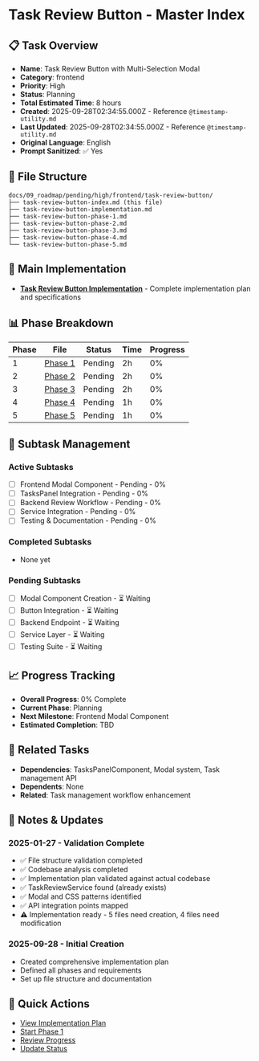# Task Review Button - Master Index

## 📋 Task Overview
- **Name**: Task Review Button with Multi-Selection Modal
- **Category**: frontend
- **Priority**: High
- **Status**: Planning
- **Total Estimated Time**: 8 hours
- **Created**: 2025-09-28T02:34:55.000Z - Reference `@timestamp-utility.md`
- **Last Updated**: 2025-09-28T02:34:55.000Z - Reference `@timestamp-utility.md`
- **Original Language**: English
- **Prompt Sanitized**: ✅ Yes

## 📁 File Structure
```
docs/09_roadmap/pending/high/frontend/task-review-button/
├── task-review-button-index.md (this file)
├── task-review-button-implementation.md
├── task-review-button-phase-1.md
├── task-review-button-phase-2.md
├── task-review-button-phase-3.md
├── task-review-button-phase-4.md
└── task-review-button-phase-5.md
```

## 🎯 Main Implementation
- **[Task Review Button Implementation](./task-review-button-implementation.md)** - Complete implementation plan and specifications

## 📊 Phase Breakdown
| Phase | File | Status | Time | Progress |
|-------|------|--------|------|----------|
| 1 | [Phase 1](./task-review-button-phase-1.md) | Pending | 2h | 0% |
| 2 | [Phase 2](./task-review-button-phase-2.md) | Pending | 2h | 0% |
| 3 | [Phase 3](./task-review-button-phase-3.md) | Pending | 2h | 0% |
| 4 | [Phase 4](./task-review-button-phase-4.md) | Pending | 1h | 0% |
| 5 | [Phase 5](./task-review-button-phase-5.md) | Pending | 1h | 0% |

## 🔄 Subtask Management
### Active Subtasks
- [ ] Frontend Modal Component - Pending - 0%
- [ ] TasksPanel Integration - Pending - 0%
- [ ] Backend Review Workflow - Pending - 0%
- [ ] Service Integration - Pending - 0%
- [ ] Testing & Documentation - Pending - 0%

### Completed Subtasks
- None yet

### Pending Subtasks
- [ ] Modal Component Creation - ⏳ Waiting
- [ ] Button Integration - ⏳ Waiting
- [ ] Backend Endpoint - ⏳ Waiting
- [ ] Service Layer - ⏳ Waiting
- [ ] Testing Suite - ⏳ Waiting

## 📈 Progress Tracking
- **Overall Progress**: 0% Complete
- **Current Phase**: Planning
- **Next Milestone**: Frontend Modal Component
- **Estimated Completion**: TBD

## 🔗 Related Tasks
- **Dependencies**: TasksPanelComponent, Modal system, Task management API
- **Dependents**: None
- **Related**: Task management workflow enhancement

## 📝 Notes & Updates
### 2025-01-27 - Validation Complete
- ✅ File structure validation completed
- ✅ Codebase analysis completed
- ✅ Implementation plan validated against actual codebase
- ✅ TaskReviewService found (already exists)
- ✅ Modal and CSS patterns identified
- ✅ API integration points mapped
- ⚠️ Implementation ready - 5 files need creation, 4 files need modification

### 2025-09-28 - Initial Creation
- Created comprehensive implementation plan
- Defined all phases and requirements
- Set up file structure and documentation

## 🚀 Quick Actions
- [View Implementation Plan](./task-review-button-implementation.md)
- [Start Phase 1](./task-review-button-phase-1.md)
- [Review Progress](#progress-tracking)
- [Update Status](#notes--updates)

